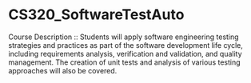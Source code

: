 # CS320_SoftwareTestAuto
Course Description :: Students will apply software engineering testing strategies and practices as part of the software development life cycle, including requirements analysis, verification and validation, and quality management. The creation of unit tests and analysis of various testing approaches will also be covered.
